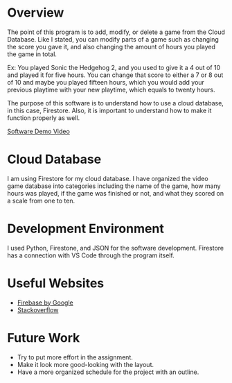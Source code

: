 # Overview

The point of this program is to add, modify, or delete a game from the Cloud Database. Like I stated, you can modify parts of a game such as changing
the score you gave it, and also changing the amount of hours you played the game in total. 

Ex: You played Sonic the Hedgehog 2, and you used to give it a 4 out of 10 and played it for five hours. You can change that score to either a 7 or 8 out of 10 and maybe you played fifteen hours, which you would add your previous playtime with your new playtime, which equals to twenty hours.

The purpose of this software is to understand how to use a cloud database, in this case, Firestore. Also, it is important to understand how to make it
function properly as well.

[Software Demo Video](https://www.youtube.com/watch?v=uPtxeCeu1kk&ab_channel=AmmonWilson)

# Cloud Database

I am using Firestore for my cloud database. I have organized the video game database into categories including 
the name of the game, how many hours was played, if the game was finished or not, and what they scored on a scale from one to ten. 

# Development Environment

I used Python, Firestone, and JSON for the software development. 
Firestore has a connection with VS Code through the program itself.

# Useful Websites

* [Firebase by Google](https://firebase.google.com/products/firestore?gclid=CjwKCAjwh5qLBhALEiwAioods7NgveoaLSDVIcn-7Ad5GTrUJ6f86oz9Cp8gxuHgVA9nZn3umHxi7hoCgswQAvD_BwE&gclsrc=aw.ds)
* [Stackoverflow](https://stackoverflow.com/)

# Future Work
* Try to put more effort in the assignment.
* Make it look more good-looking with the layout.
* Have a more organized schedule for the project with an outline.